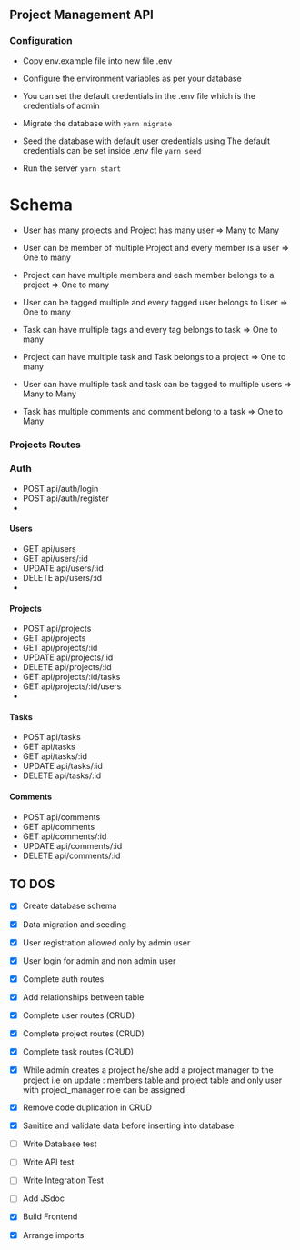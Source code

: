 ## Project Management API

### Configuration

- Copy env.example file into new file .env

- Configure the environment variables as per your database

- You can set the default credentials in the .env file which is the credentials of admin

- Migrate the database with
  `yarn migrate`

- Seed the database with default user credentials using
  The default credentials can be set inside .env file
  `yarn seed`

- Run the server
  `yarn start`

# Schema

- User has many projects and Project has many user => Many to Many

- User can be member of multiple Project and every member is a user => One to many

- Project can have multiple members and each member belongs to a project => One to many

- User can be tagged multiple and every tagged user belongs to User => One to many

- Task can have multiple tags and every tag belongs to task => One to many

- Project can have multiple task and Task belongs to a project => One to many

- User can have multiple task and task can be tagged to multiple users => Many to Many

- Task has multiple comments and comment belong to a task => One to Many

### Projects Routes

### Auth

- POST api/auth/login
- POST api/auth/register
-

#### Users

- GET api/users
- GET api/users/:id
- UPDATE api/users/:id
- DELETE api/users/:id
-

#### Projects

- POST api/projects
- GET api/projects
- GET api/projects/:id
- UPDATE api/projects/:id
- DELETE api/projects/:id
- GET api/projects/:id/tasks
- GET api/projects/:id/users
-

#### Tasks

- POST api/tasks
- GET api/tasks
- GET api/tasks/:id
- UPDATE api/tasks/:id
- DELETE api/tasks/:id

#### Comments

- POST api/comments
- GET api/comments
- GET api/comments/:id
- UPDATE api/comments/:id
- DELETE api/comments/:id

## TO DOS

- [x] Create database schema

- [x] Data migration and seeding

- [x] User registration allowed only by admin user

- [x] User login for admin and non admin user

- [x] Complete auth routes

- [x] Add relationships between table

- [x] Complete user routes (CRUD)

- [x] Complete project routes (CRUD)

- [x] Complete task routes (CRUD)

- [x] While admin creates a project he/she add a project manager to the project i.e on update : members table and project table and only user with project_manager role can be assigned

- [x] Remove code duplication in CRUD

- [x] Sanitize and validate data before inserting into database

- [ ] Write Database test

- [ ] Write API test

- [ ] Write Integration Test

- [ ] Add JSdoc

- [x] Build Frontend

- [x] Arrange imports

